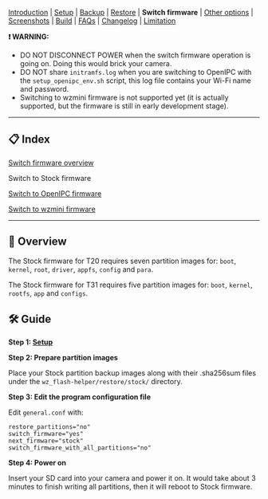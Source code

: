 
[Introduction](README.md) | [Setup](README_setup.md) | [Backup](README_backup.md) | [Restore](README_restore.md) | **Switch firmware** | [Other options](README_other_options.md) | [Screenshots](README_screenshots.md) | [Build](README_build.md) | [FAQs](README_FAQs.md) | [Changelog](Changelog.md) | [Limitation](Limitation.md)


**❗ WARNING:**
- DO NOT DISCONNECT POWER when the switch firmware operation is going on. Doing this would brick your camera.
- DO NOT share `initramfs.log` when you are switching to OpenIPC with the `setup_openipc_env.sh` script, this log file contains your Wi-Fi name and password.
- Switching to wzmini firmware is not supported yet (it is actually supported, but the firmware is still in early development stage).

-----

## 📋 Index

[Switch firmware overview](README_switch_firmware.md)

Switch to Stock firmware

[Switch to OpenIPC firmware](README_switch_firmware_openipc.md)

[Switch to wzmini firmware](README_switch_firmware_wzmini.md) 

-----

## 📄 Overview

The Stock firmware for T20 requires seven partition images for: `boot`, `kernel`, `root`, `driver`, `appfs`, `config` and `para`.

The Stock firmware for T31 requires five partition images for: `boot`, `kernel`, `rootfs`, `app` and `configs`.

## 🛠️ Guide

**Step 1: [Setup](README_setup.md)**

**Step 2: Prepare partition images**

Place your Stock partition backup images along with their .sha256sum files under the `wz_flash-helper/restore/stock/` directory.

**Step 3: Edit the program configuration file**

Edit `general.conf` with:
```
restore_partitions="no"
switch_firmware="yes"
next_firmware="stock"
switch_firmware_with_all_partitions="no"
```

**Step 4: Power on**

Insert your SD card into your camera and power it on. It would take about 3 minutes to finish writing all partitions, then it will reboot to Stock firmware.

